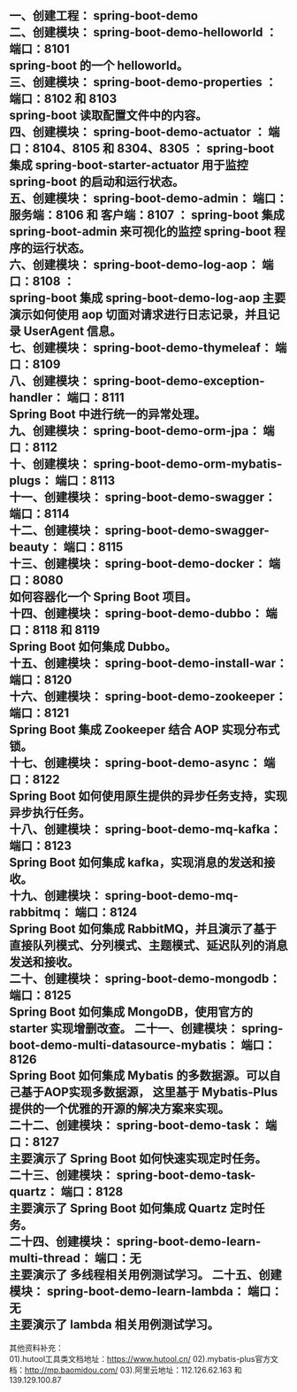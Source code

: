 一、创建工程： spring-boot-demo  
二、创建模块： spring-boot-demo-helloworld ： 端口：8101  
    spring-boot 的一个 helloworld。   
三、创建模块： spring-boot-demo-properties ： 端口：8102 和 8103  
    spring-boot 读取配置文件中的内容。  
四、创建模块： spring-boot-demo-actuator ： 端口：8104、8105 和 8304、8305 ： 
    spring-boot 集成 spring-boot-starter-actuator 用于监控 spring-boot 的启动和运行状态。    
五、创建模块： spring-boot-demo-admin： 端口：服务端：8106 和 客户端：8107 ： 
    spring-boot 集成 spring-boot-admin 来可视化的监控 spring-boot 程序的运行状态。    
六、创建模块： spring-boot-demo-log-aop： 端口：8108 ：   
    spring-boot 集成 spring-boot-demo-log-aop 主要演示如何使用 aop 切面对请求进行日志记录，并且记录 UserAgent 信息。  
七、创建模块： spring-boot-demo-thymeleaf： 端口：8109  
八、创建模块： spring-boot-demo-exception-handler： 端口：8111  
    Spring Boot 中进行统一的异常处理。    
九、创建模块： spring-boot-demo-orm-jpa： 端口：8112  
十、创建模块： spring-boot-demo-orm-mybatis-plugs： 端口：8113  
十一、创建模块： spring-boot-demo-swagger： 端口：8114  
十二、创建模块： spring-boot-demo-swagger-beauty： 端口：8115  
十三、创建模块： spring-boot-demo-docker： 端口：8080  
    如何容器化一个  Spring Boot 项目。       
十四、创建模块： spring-boot-demo-dubbo： 端口：8118 和 8119  
    Spring Boot 如何集成 Dubbo。            
十五、创建模块： spring-boot-demo-install-war： 端口：8120  
十六、创建模块： spring-boot-demo-zookeeper： 端口：8121  
    Spring Boot 集成 Zookeeper 结合 AOP 实现分布式锁。  
十七、创建模块： spring-boot-demo-async： 端口：8122  
    Spring Boot 如何使用原生提供的异步任务支持，实现异步执行任务。  
十八、创建模块： spring-boot-demo-mq-kafka： 端口：8123  
    Spring Boot 如何集成 kafka，实现消息的发送和接收。   
十九、创建模块： spring-boot-demo-mq-rabbitmq： 端口：8124  
    Spring Boot 如何集成 RabbitMQ，并且演示了基于直接队列模式、分列模式、主题模式、延迟队列的消息发送和接收。   
二十、创建模块： spring-boot-demo-mongodb： 端口：8125  
     Spring Boot 如何集成 MongoDB，使用官方的 starter 实现增删改查。 
二十一、创建模块： spring-boot-demo-multi-datasource-mybatis： 端口：8126   
     Spring Boot 如何集成 Mybatis 的多数据源。可以自己基于AOP实现多数据源，
     这里基于 Mybatis-Plus 提供的一个优雅的开源的解决方案来实现。    
二十二、创建模块： spring-boot-demo-task： 端口：8127  
     主要演示了 Spring Boot 如何快速实现定时任务。  
二十三、创建模块： spring-boot-demo-task-quartz： 端口：8128   
     主要演示了 Spring Boot 如何集成 Quartz 定时任务。  
二十四、创建模块： spring-boot-demo-learn-multi-thread： 端口：无  
     主要演示了 多线程相关用例测试学习。
二十五、创建模块： spring-boot-demo-learn-lambda： 端口：无  
     主要演示了 lambda 相关用例测试学习。
----------------------  
其他资料补充：  
01).hutool工具类文档地址：https://www.hutool.cn/
02).mybatis-plus官方文档：http://mp.baomidou.com/
03).阿里云地址：112.126.62.163 和 139.129.100.87
